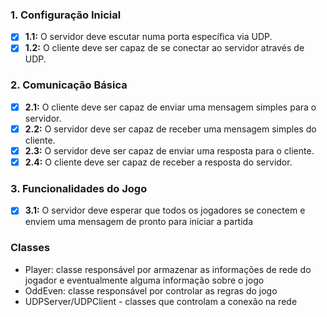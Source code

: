 ### 1. **Configuração Inicial**
- [X] **1.1:** O servidor deve escutar numa porta específica via UDP.
- [X] **1.2:** O cliente deve ser capaz de se conectar ao servidor através de UDP.

### 2. **Comunicação Básica**
- [X] **2.1:** O cliente deve ser capaz de enviar uma mensagem simples para o servidor.
- [X] **2.2:** O servidor deve ser capaz de receber uma mensagem simples do cliente.
- [X] **2.3:** O servidor deve ser capaz de enviar uma resposta para o cliente.
- [X] **2.4:** O cliente deve ser capaz de receber a resposta do servidor.

### 3. **Funcionalidades do Jogo**

- [X] **3.1:** O servidor deve esperar que todos os jogadores se conectem e enviem uma mensagem de pronto para iniciar a partida


### Classes

- Player: classe responsável por armazenar as informações de rede do jogador e eventualmente alguma informação sobre o jogo
- OddEven: classe responsável por controlar as regras do jogo
- UDPServer/UDPClient - classes que controlam a conexão na rede